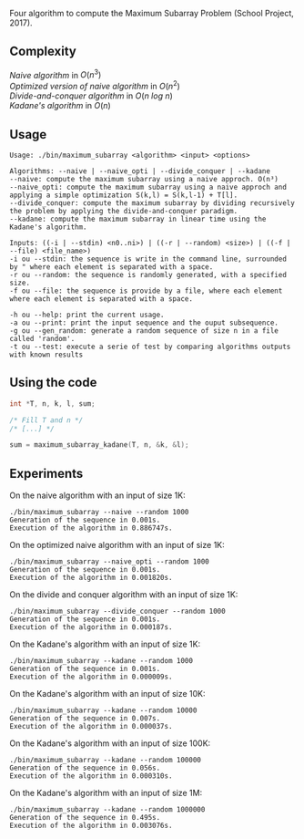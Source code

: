 Four algorithm to compute the Maximum Subarray Problem (School Project, 2017).

## Complexity

*Naive algorithm* in $O(n^3)$ \
*Optimized version of naive algorithm* in $O(n^2)$ \
*Divide-and-conquer algorithm* in $O(n \ log \ n)$ \
*Kadane's algorithm* in $O(n)$

## Usage

```
Usage: ./bin/maximum_subarray <algorithm> <input> <options>

Algorithms: --naive | --naive_opti | --divide_conquer | --kadane
--naive: compute the maximum subarray using a naive approch. O(n³)
--naive_opti: compute the maximum subarray using a naive approch and applying a simple optimization S(k,l) = S(k,l-1) + T[l].
--divide_conquer: compute the maximum subarray by dividing recursively the problem by applying the divide-and-conquer paradigm.
--kadane: compute the maximum subarray in linear time using the Kadane's algorithm.

Inputs: ((-i | --stdin) <n0..ni>) | ((-r | --random) <size>) | ((-f | --file) <file_name>)
-i ou --stdin: the sequence is write in the command line, surrounded by " where each element is separated with a space.
-r ou --random: the sequence is randomly generated, with a specified size.
-f ou --file: the sequence is provide by a file, where each element where each element is separated with a space.

-h ou --help: print the current usage.
-a ou --print: print the input sequence and the ouput subsequence.
-g ou --gen_random: generate a random sequence of size n in a file called 'random'.
-t ou --test: execute a serie of test by comparing algorithms outputs with known results
```

## Using the code

```c
int *T, n, k, l, sum;

/* Fill T and n */
/* [...] */

sum = maximum_subarray_kadane(T, n, &k, &l);
```

## Experiments

On the naive algorithm with an input of size 1K:
```
./bin/maximum_subarray --naive --random 1000
Generation of the sequence in 0.001s.
Execution of the algorithm in 0.886747s.
```

On the optimized naive algorithm with an input of size 1K:
```
./bin/maximum_subarray --naive_opti --random 1000
Generation of the sequence in 0.001s.
Execution of the algorithm in 0.001820s.
```

On the divide and conquer algorithm with an input of size 1K:
```
./bin/maximum_subarray --divide_conquer --random 1000
Generation of the sequence in 0.001s.
Execution of the algorithm in 0.000187s.
```

On the Kadane's algorithm with an input of size 1K:
```
./bin/maximum_subarray --kadane --random 1000
Generation of the sequence in 0.001s.
Execution of the algorithm in 0.000009s.
```

On the Kadane's algorithm with an input of size 10K:
```
./bin/maximum_subarray --kadane --random 10000
Generation of the sequence in 0.007s.
Execution of the algorithm in 0.000037s.
```

On the Kadane's algorithm with an input of size 100K:
```
./bin/maximum_subarray --kadane --random 100000
Generation of the sequence in 0.056s.
Execution of the algorithm in 0.000310s.
```

On the Kadane's algorithm with an input of size 1M:
```
./bin/maximum_subarray --kadane --random 1000000
Generation of the sequence in 0.495s.
Execution of the algorithm in 0.003076s.
```
